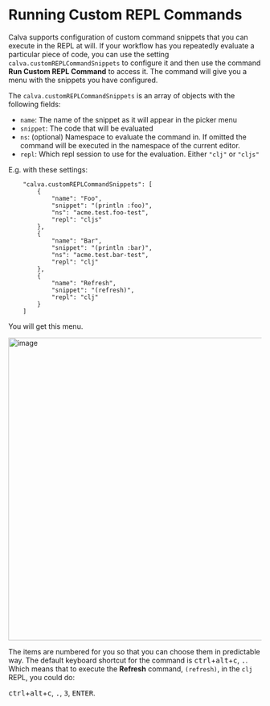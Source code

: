 # Running Custom REPL Commands

Calva supports configuration of custom command snippets that you can execute in the REPL at will. If your workflow has you repeatedly evaluate a particular piece of code, you can use the setting `calva.customREPLCommandSnippets` to configure it and then use the command **Run Custom REPL Command** to access it. The command will give you a menu with the snippets you have configured.

The `calva.customREPLCommandSnippets` is an array of objects with the following fields:

* `name`: The name of the snippet as it will appear in the picker menu
* `snippet`: The code that will be evaluated
* `ns`: (optional) Namespace to evaluate the command in. If omitted the command will be executed in the namespace of the current editor.
* `repl`: Which repl session to use for the evaluation. Either `"clj"` or `"cljs"`

E.g. with these settings:

```
    "calva.customREPLCommandSnippets": [
        {
            "name": "Foo",
            "snippet": "(println :foo)",
            "ns": "acme.test.foo-test",
            "repl": "cljs"
        },
        {
            "name": "Bar",
            "snippet": "(println :bar)",
            "ns": "acme.test.bar-test",
            "repl": "clj"
        },
        {
            "name": "Refresh",
            "snippet": "(refresh)",
            "repl": "clj"
        }
    ]
```

You will get this menu.

<img width="601" alt="image" src="https://user-images.githubusercontent.com/30010/66232206-9bab3280-e6e8-11e9-872b-22fd50baef25.png">

The items are numbered for you so that you can choose them in predictable way. The default keyboard shortcut for the command is <kbd>ctrl</kbd>+<kbd>alt</kbd>+<kbd>c</kbd>, <kbd>.</kbd>. Which means that to execute the **Refresh** command, `(refresh)`, in the `clj` REPL, you could do:

<kbd>ctrl</kbd>+<kbd>alt</kbd>+<kbd>c</kbd>, <kbd>.</kbd>, <kbd>3</kbd>, <kbd>ENTER</kbd>.